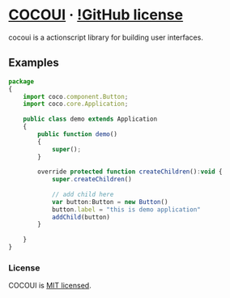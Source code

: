 # [COCOUI](http://hefeixiaomu.com/) &middot; [!GitHub license](https://img.shields.io/badge/license-MIT-blue.svg)

cocoui is a actionscript library for building user interfaces.

## Examples

```jsx
package
{
	import coco.component.Button;
	import coco.core.Application;
	
	public class demo extends Application
	{
		public function demo()
		{
			super();
		}
		
		override protected function createChildren():void {
			super.createChildren()
				
			// add child here
			var button:Button = new Button()
			button.label = "this is demo application"
			addChild(button)
		}
		
	}
}
```

### License

COCOUI is [MIT licensed](./LICENSE).

  ​

